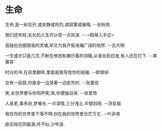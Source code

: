 # 生命

生命,是一树花开,或安静或热烈,或寂寞或摧残. --余秋雨.

我们还年轻,长长的人生可以受一点风浪. -- <稻草人手记>

孤独也去囿限我的灵魂,却又为我开拓浩瀚广阔的地界. --吕大明

一生或许只是几页,不断在修改和眷抄着的诗稿,从青丝到白发,有人还在灯下. --席慕容

时光的书,在风里翻转,里面是我写给你的祝福. --欧银钏

总有一段路,你是会一边哭着一边走完的. --张嘉佳

笑,全世界便与你同声笑;哭,你便独自哭. --张爱玲

人易老,事多妨,梦难长.一点深情,三分浅土,半壁斜阳. --汤显祖

我在你的世界里下落不明,你在我的世界里光芒万丈. --叶非夜

欲买桂花同载酒,终不似,少年游.



